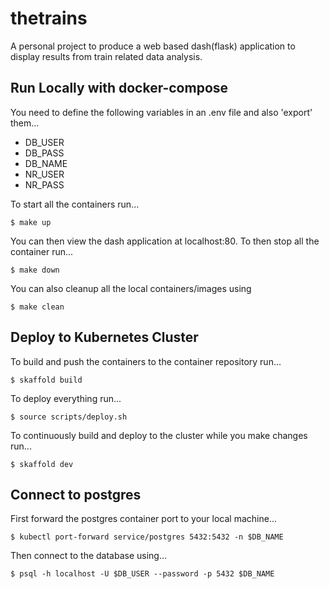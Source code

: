 # thetrains

A personal project to produce a web based dash(flask) application to display results from train related data analysis.

## Run Locally with docker-compose

You need to define the following variables in an .env file and also 'export' them...

- DB_USER
- DB_PASS
- DB_NAME
- NR_USER
- NR_PASS

To start all the containers run...

```
$ make up
```

You can then view the dash application at localhost:80. To then stop all the container run...

```
$ make down
```

You can also cleanup all the local containers/images using

```
$ make clean
```

## Deploy to Kubernetes Cluster

To build and push the containers to the container repository run...

```
$ skaffold build
```

To deploy everything run...

```
$ source scripts/deploy.sh
```

To continuously build and deploy to the cluster while you make changes run...

```
$ skaffold dev
```

## Connect to postgres

First forward the postgres container port to your local machine...

```
$ kubectl port-forward service/postgres 5432:5432 -n $DB_NAME
```

Then connect to the database using...

```
$ psql -h localhost -U $DB_USER --password -p 5432 $DB_NAME
```